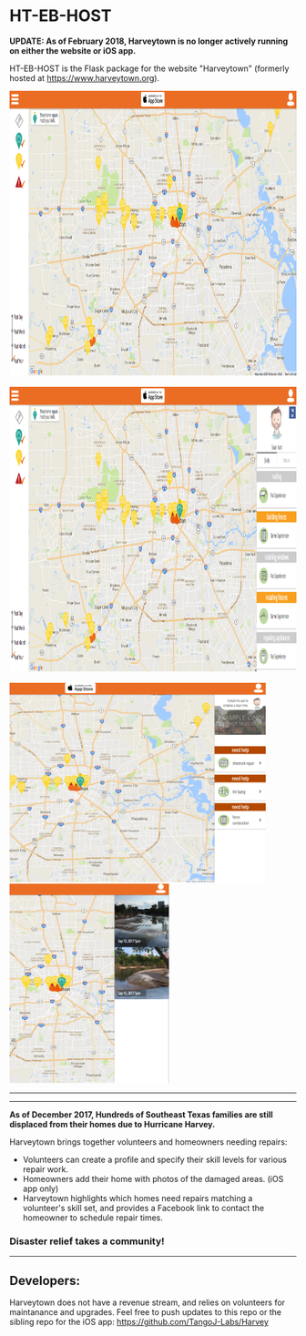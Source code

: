 # HT-EB-HOST

**UPDATE: As of February 2018, Harveytown is no longer actively running on either the website or iOS app.**

HT-EB-HOST is the Flask package for the website "Harveytown" (formerly hosted at https://www.harveytown.org).

<div>
  <img src="static/img/harvey_website.png" alt="Harveytown Website" width="900" height="500"/>
</div>
</br>
<div>
  <img src="static/img/harvey_website_skills.png" alt="Harveytown skills view" width="900" height="500"/>
</div>
</br>
<div>
  <span>
    <img src="static/img/harvey_website_house.png" alt="Harveytown house view" width="450" height="350"/>
    <img src="static/img/harvey_website_images.png" alt="Harveytown images by location" width="280" height="350"/>
  </span>
</div>


________________________________________________________________________
________________________________________________________________________
**As of December 2017, Hundreds of Southeast Texas families are still displaced from their homes due to Hurricane Harvey.**

Harveytown brings together volunteers and homeowners needing repairs:
* Volunteers can create a profile and specify their skill levels for various repair work.
* Homeowners add their home with photos of the damaged areas. (iOS app only)
* Harveytown highlights which homes need repairs matching a volunteer's skill set, and provides a Facebook link to contact the homeowner to schedule repair times.

### Disaster relief takes a community!

________________________________________________________________________

## Developers:

Harveytown does not have a revenue stream, and relies on volunteers for maintanance and upgrades.  Feel free to push updates to this repo or the sibling repo for the iOS app: https://github.com/TangoJ-Labs/Harvey 
